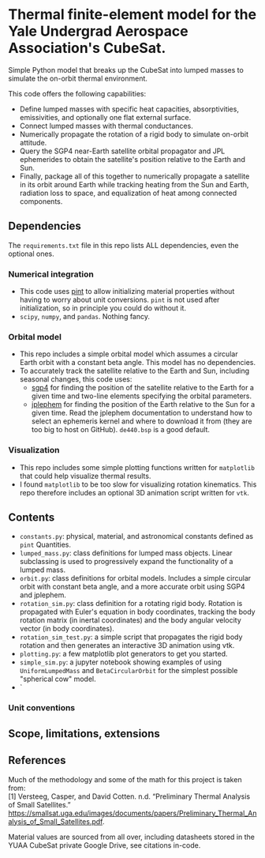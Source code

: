 # Thermal finite-element model for the Yale Undergrad Aerospace Association's CubeSat. 
Simple Python model that breaks up the CubeSat into lumped masses to simulate the on-orbit thermal environment.

This code offers the following capabilities:
* Define lumped masses with specific heat capacities, absorptivities, emissivities, and optionally one flat external surface.
* Connect lumped masses with thermal conductances.
* Numerically propagate the rotation of a rigid body to simulate on-orbit attitude.
* Query the SGP4 near-Earth satellite orbital propagator and JPL ephemerides to obtain the satellite's position relative to the Earth and Sun.
* Finally, package all of this together to numerically propagate a satellite in its orbit around Earth while tracking heating from the Sun and Earth, radiation loss to space, and equalization of heat among connected components.

## Dependencies
The `requirements.txt` file in this repo lists ALL dependencies, even the optional ones.
### Numerical integration
* This code uses [pint](https://pint.readthedocs.io/en/stable/) to allow initializing material properties without having to worry about unit conversions. `pint` is not used after initialization, so in principle you could do without it.
* `scipy`, `numpy`, and `pandas`. Nothing fancy.
### Orbital model
* This repo includes a simple orbital model which assumes a circular Earth orbit with a constant beta angle. This model has no dependencies.
* To accurately track the satellite relative to the Earth and Sun, including seasonal changes, this code uses:
   * [sgp4](https://pypi.org/project/sgp4/) for finding the position of the satellite relative to the Earth for a given time and two-line elements specifying the orbital parameters.
   * [jplephem](https://pypi.org/project/jplephem/) for finding the position of the Earth relative to the Sun for a given time. Read the jplephem documentation to understand how to select an ephemeris kernel and where to download it from (they are too big to host on GitHub). `de440.bsp` is a good default.
### Visualization
* This repo includes some simple plotting functions written for `matplotlib` that could help visualize thermal results.
* I found `matplotlib` to be too slow for visualizing rotation kinematics. This repo therefore includes an optional 3D animation script written for `vtk`.

## Contents
* `constants.py`: physical, material, and astronomical constants defined as `pint` Quantities.
* `lumped_mass.py`: class definitions for lumped mass objects. Linear subclassing is used to progressively expand the functionality of a lumped mass.
* `orbit.py`: class definitions for orbital models. Includes a simple circular orbit with constant beta angle, and a more accurate orbit using SGP4 and jplephem.
* `rotation_sim.py`: class definition for a rotating rigid body. Rotation is propagated with Euler's equation in body coordinates, tracking the body rotation matrix (in inertal coordinates) and the body angular velocity vector (in body coordinates).
* `rotation_sim_test.py`: a simple script that propagates the rigid body rotation and then generates an interactive 3D animation using vtk.
* `plotting.py`: a few matplotlib plot generators to get you started.
* `simple_sim.py`: a jupyter notebook showing examples of using `UniformLumpedMass` and `BetaCircularOrbit` for the simplest possible "spherical cow" model.
* `
### Unit conventions

## Scope, limitations, extensions


## References
Much of the methodology and some of the math for this project is taken from: \
[1] Versteeg, Casper, and David Cotten. n.d. “Preliminary Thermal Analysis of Small Satellites.” https://smallsat.uga.edu/images/documents/papers/Preliminary_Thermal_Analysis_of_Small_Satellites.pdf.

Material values are sourced from all over, including datasheets stored in the YUAA CubeSat private Google Drive, see citations in-code.
